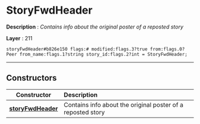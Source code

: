 # StoryFwdHeader

**Description** : *Contains info about the original poster of a reposted story*

**Layer** : 211

```tl
storyFwdHeader#b826e150 flags:# modified:flags.3?true from:flags.0?Peer from_name:flags.1?string story_id:flags.2?int = StoryFwdHeader;
```

---

## Constructors

| Constructor | Description |
| :---: | :--- |
| [**storyFwdHeader**](constructor/storyFwdHeader) | Contains info about the original poster of a reposted story |